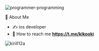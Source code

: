 ![programmer-programming](https://user-images.githubusercontent.com/45273279/168445585-ce15b33e-f945-4919-9f0a-0b95e7f5b26f.gif)

👾  About Me
   - ✍️ ios developer
   - 💬 How to reach me **https://t.me/kikooki**
   
<p><img align="center" src="https://github-readme-streak-stats.herokuapp.com/?user=kirill12a&" alt="kirill12a" /></p>

